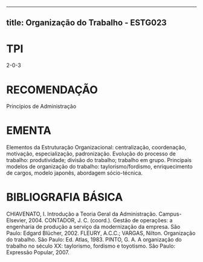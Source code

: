 
---
title: Organização do Trabalho - ESTG023 
---

# TPI

2-0-3

# RECOMENDAÇÃO

Princípios de Administração

# EMENTA

Elementos da Estruturação Organizacional: centralização, coordenação, motivação, especialização, padronização. Evolução do processo de trabalho: produtividade; divisão do trabalho; trabalho em grupo. Principais modelos de organização do trabalho: taylorismo/fordismo, enriquecimento de cargos, modelo japonês, abordagem sócio-técnica.

# BIBLIOGRAFIA BÁSICA

CHIAVENATO, I. Introdução a Teoria Geral da Administração. Campus-Elsevier, 2004. 
CONTADOR, J. C. (coord.). Gestão de operações: a engenharia de produção a serviço da modernização da empresa. São Paulo: Edgard Blücher, 2002.
FLEURY, A.C.C.; VARGAS, Nilton. Organização do trabalho. São Paulo: Ed. Atlas, 1983.
PINTO, G. A. A organização do trabalho no século XX: taylorismo, fordismo e toyotismo. São Paulo: Expressão Popular, 2007.
        